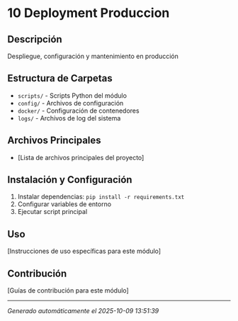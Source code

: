 # 10 Deployment Produccion

## Descripción
Despliegue, configuración y mantenimiento en producción

## Estructura de Carpetas
- `scripts/` - Scripts Python del módulo
- `config/` - Archivos de configuración
- `docker/` - Configuración de contenedores
- `logs/` - Archivos de log del sistema

## Archivos Principales
- [Lista de archivos principales del proyecto]

## Instalación y Configuración
1. Instalar dependencias: `pip install -r requirements.txt`
2. Configurar variables de entorno
3. Ejecutar script principal

## Uso
[Instrucciones de uso específicas para este módulo]

## Contribución
[Guías de contribución para este módulo]

---
*Generado automáticamente el 2025-10-09 13:51:39*
